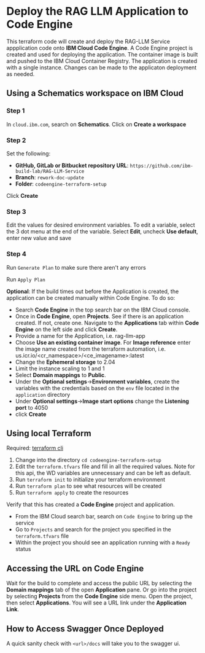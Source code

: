 # Deploy the RAG LLM Application to Code Engine

This terraform code will create and deploy the RAG-LLM Service appplication code onto **IBM Cloud Code Engine**. A Code Engine project is created and used for deploying the application. The container image is built and pushed to the IBM Cloud Container Registry. The application is created with a single instance. Changes can be made to the applicaton deployment as needed.



## Using a Schematics workspace on IBM Cloud

### Step 1 

In `cloud.ibm.com`, search on **Schematics**.  Click on **Create a workspace**

### Step 2 

Set the following:
- **GitHub, GitLab or Bitbucket repository URL**: `https://github.com/ibm-build-lab/RAG-LLM-Service`
- **Branch**: `rework-doc-update`
- **Folder**: `codeengine-terraform-setup` 

Click **Create**
### Step 3

Edit the values for desired environment variables. To edit a variable, select the 3 dot menu at the end of the variable. Select **Edit**, uncheck **Use default**, enter new value and save
### Step 4
Run `Generate Plan` to make sure there aren't any errors

Run `Apply Plan`

**Optional**: If the build times out before the Application is created, the application can be created manually within Code Engine. To do so: 

- Search **Code Engine** in the top search bar on the IBM Cloud console.
- Once in **Code Engine**, open **Projects**. See if there is an application created. If not, create one. Navigate to the **Applications** tab within **Code Engine** on the left side and click **Create**.
- Provide a name for the Application, i.e. rag-llm-app
- Choose **Use an existing container image**. For **Image reference** enter the image name created from the terraform automation, i.e. us.icr.io/<cr_namespace>/<ce_imagename>:latest
- Change the **Ephemeral storage** to 2.04
- Limit the instance scaling to 1 and 1
- Select **Domain mappings** to **Public**.
- Under the **Optional settings**->**Environment variables**, create the variables with the credentials based on the `env` file located in the `application` directory
- Under **Optional settings**->**Image start options** change the **Listening port** to 4050
- click **Create**


## Using local Terraform

Required: 
    [terraform cli](https://developer.hashicorp.com/terraform/install)

1. Change into the directory `cd codeengine-terraform-setup`
3. Edit the `terraform.tfvars` file and fill in all the required values. Note for this api, the WD variables are unnecessary and can be left as default.
5. Run `terraform init` to initialize your terraform environment
6. Run `terraform plan` to see what resources will be created
7. Run `terraform apply` to create the resources

Verify that this has created a **Code Engine** project and application. 

- From the IBM Cloud search bar, search on `Code Engine` to bring up the service
- Go to `Projects` and search for the project you specified in the `terraform.tfvars` file
- Within the project you should see an application running with a `Ready` status

## Accessing the URL on Code Engine

Wait for the build to complete and access the public URL by selecting the **Domain mappings** tab of the open **Application** pane.  Or go into the project by selecting **Projects** from the **Code Engine** side menu. Open the project, then select **Applications**. You will see a URL link under the **Application Link**.
    
## How to Access Swagger Once Deployed

A quick sanity check with `<url>/docs` will take you to the swagger ui.

